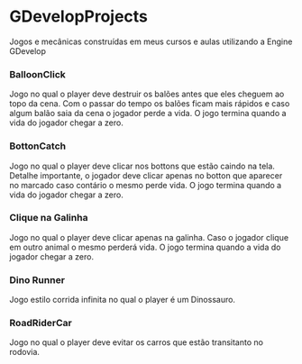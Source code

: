 # GDevelopProjects
Jogos e mecânicas construídas em meus cursos e aulas utilizando a Engine GDevelop
### BalloonClick
Jogo no qual o player deve destruir os balões antes que eles cheguem ao topo da cena. Com o passar do tempo os balões ficam mais rápidos e caso algum balão saia da cena o jogador perde a vida. O jogo termina quando a vida do jogador chegar a zero.
### BottonCatch
Jogo no qual o player deve clicar nos bottons que estão caindo na tela. Detalhe importante, o jogador deve clicar apenas no botton que aparecer no marcado caso contário o mesmo perde vida.  O jogo termina quando a vida do jogador chegar a zero.
### Clique na Galinha 
Jogo no qual o player deve clicar apenas na galinha. Caso o jogador clique em outro animal o mesmo perderá vida. O jogo termina quando a vida do jogador chegar a zero.
### Dino Runner
Jogo estilo corrida infinita no qual o player é um Dinossauro.
### RoadRiderCar
Jogo no qual o player deve evitar os carros que estão transitanto no rodovia.
